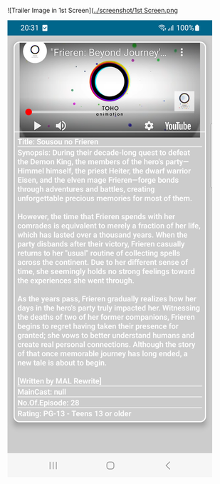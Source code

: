 ![Trailer Image in 1st Screen]([../screenshot/1st Screen.png](https://github.com/Dharmendradeveloper/Video-Player/blob/master/screenshot/1st%20Screen.png)

![Trailer video in 2nd screen](https://github.com/Dharmendradeveloper/Video-Player/blob/master/screenshot/2nd%20Screen.png)
